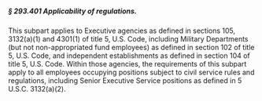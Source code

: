 ##### § 293.401 Applicability of regulations. #####

This subpart applies to Executive agencies as defined in sections 105, 3132(a)(1) and 4301(1) of title 5, U.S. Code, including Military Departments (but not non-appropriated fund employees) as defined in section 102 of title 5, U.S. Code, and independent establishments as defined in section 104 of title 5, U.S. Code. Within those agencies, the requirements of this subpart apply to all employees occupying positions subject to civil service rules and regulations, including Senior Executive Service positions as defined in 5 U.S.C. 3132(a)(2).